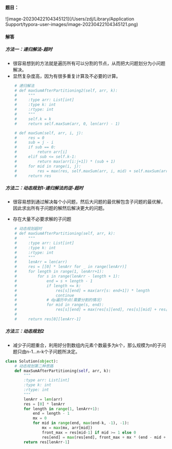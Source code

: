 #### 题目：

![image-20230422104345121](/Users/zdj/Library/Application Support/typora-user-images/image-20230422104345121.png)

#### 解答

##### 方法一：递归解法-超时

- 很容易想到的方法就是遍历所有可以分割的节点，从而把大问题划分为小问题解决。
- 显然复杂度高，因为有很多重复计算及不必要的计算。

```python
    # 递归解法
    # def maxSumAfterPartitioning2(self, arr, k):
    #     """
    #     :type arr: List[int]
    #     :type k: int
    #     :rtype: int
    #     """
    #     self.k = k
    #     return self.maxSum(arr, 0, len(arr) - 1)

    # def maxSum(self, arr, i, j):
    #     res = 0
    #     sub = j - i
    #     if sub == 0:
    #         return arr[i]
    #     elif sub <= self.k-1:
    #         return max(arr[i:j+1]) * (sub + 1)
    #     for mid in range(i, j):
    #         res = max(res, self.maxSum(arr, i, mid) + self.maxSum(arr, mid+1, j))
    #     return res
```

##### 方法二：动态规划1-递归解法的逆-超时

- 很容易想到通过解决每个小问题，然后大问题的最优解包含子问题的最优解，因此求出所有子问题的解然后解决更大的问题。

- 存在大量不必要求解的子问题

```python
    # 动态规划超时
    # def maxSumAfterPartitioning(self, arr, k):
    #     """
    #     :type arr: List[int]
    #     :type k: int
    #     :rtype: int
    #     """
    #     lenArr = len(arr)
    #     res = [[0] * lenArr for _ in range(lenArr)]
    #     for length in range(1, lenArr+1):
    #         for s in range(lenArr - length + 1):
    #             end = s + length - 1
    #             if length <= k:
    #                 res[s][end] = max(arr[s: end+1]) * length
    #                 continue
    #             # dp遍历中点(需要分割的情况）
    #             for mid in range(s, end):
    #                 res[s][end] = max(res[s][end], res[s][mid] + res[mid+1][end])
    #
    #     return res[0][lenArr-1]
```

##### 方法三：动态规划2

- 减少子问题重合，利用好分割数组内元素个数最多为k个，那么规模为n的子问题只由n-1...n-k个子问题所决定。

```python
class Solution(object):
    # 动态规划第二种思路
    def maxSumAfterPartitioning(self, arr, k):
        """
        :type arr: List[int]
        :type k: int
        :rtype: int
        """
        lenArr = len(arr)
        res = [0] * lenArr
        for length in range(1, lenArr+1):
            end = length - 1
            mx = 0
            for mid in range(end, max(end-k, -1), -1):
                mx = max(mx, arr[mid])
                front_max = res[mid-1] if mid >= 1 else 0
                res[end] = max(res[end], front_max + mx * (end - mid + 1))
        return res[lenArr-1]
```

